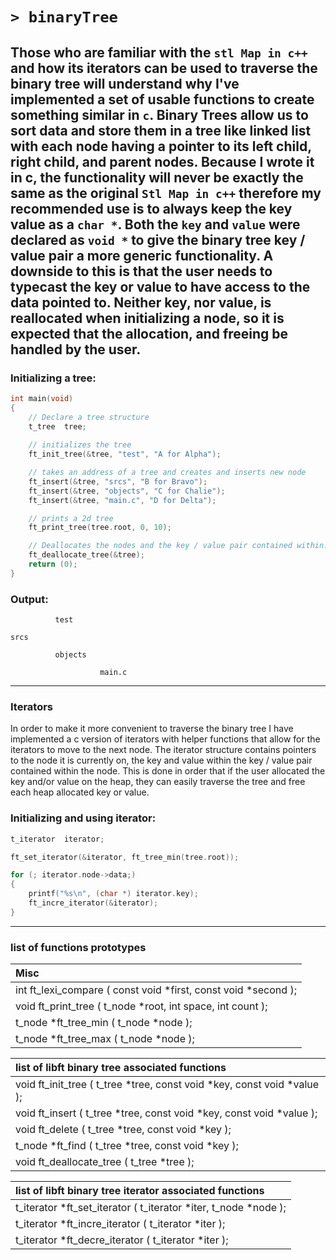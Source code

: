 # ```> binaryTree```
Those who are familiar with the ```stl Map in c++``` and how its iterators can be used to traverse the binary tree
will understand why I've implemented a set of usable functions to create something similar in ```c```.
Binary Trees allow us to sort data and store them in a tree like linked list with each node having a pointer to
its left child, right child, and parent nodes.
Because I wrote it in c, the functionality will never be exactly the same as the original ```Stl Map in c++```
therefore my recommended use is to always keep the key value as a ```char *```. Both the ```key``` and ```value```
were declared as ```void *``` to give the binary tree key / value pair a more generic functionality. A downside to this
is that the user needs to typecast the key or value to have access to the data pointed to.
Neither key, nor value, is reallocated when initializing a node, so it is expected that the allocation, and freeing
be handled by the user.
---
### Initializing a tree:
```c
int main(void)
{
    // Declare a tree structure
    t_tree	tree;
    
    // initializes the tree
    ft_init_tree(&tree, "test", "A for Alpha");

    // takes an address of a tree and creates and inserts new node
    ft_insert(&tree, "srcs", "B for Bravo");
    ft_insert(&tree, "objects", "C for Chalie");
    ft_insert(&tree, "main.c", "D for Delta");

    // prints a 2d tree
    ft_print_tree(tree.root, 0, 10);

    // Deallocates the nodes and the key / value pair contained within.
    ft_deallocate_tree(&tree);
    return (0);
}
```

### Output:
```
          test

srcs

          objects

                    main.c
```
---
### Iterators
In order to make it more convenient to traverse the binary tree I have implemented a c version of iterators with
helper functions that allow for the iterators to move to the next node. The iterator structure contains pointers to
the node it is currently on, the key and value within the key / value pair contained within the node. This is done in
order that if the user allocated the key and/or value on the heap, they can easily traverse the tree and free each heap allocated 
key or value.
### Initializing and using iterator:
```c
t_iterator	iterator;

ft_set_iterator(&iterator, ft_tree_min(tree.root));

for (; iterator.node->data;)
{
    printf("%s\n", (char *) iterator.key);
	ft_incre_iterator(&iterator);
}
```
---
### list of functions prototypes
| Misc |
| :-- |
| int		ft_lexi_compare ( const void *first, const void *second ); |
| void		ft_print_tree ( t_node *root, int space, int count ); |
| t_node	*ft_tree_min ( t_node *node ); |
| t_node	*ft_tree_max ( t_node *node ); |

| list of libft binary tree associated functions |
| :-- |
| void		ft_init_tree ( t_tree *tree, const void *key, const void *value ); |
| void		ft_insert ( t_tree *tree, const void *key, const void *value ); |
| void		ft_delete ( t_tree *tree, const void *key ); |
| t_node	*ft_find ( t_tree *tree, const void *key ); |
| void		ft_deallocate_tree ( t_tree *tree ); |

| list of libft binary tree iterator associated functions |
| :-- |
| t_iterator	*ft_set_iterator ( t_iterator *iter, t_node *node ); |
| t_iterator	*ft_incre_iterator ( t_iterator *iter ); |
| t_iterator	*ft_decre_iterator ( t_iterator *iter ); |